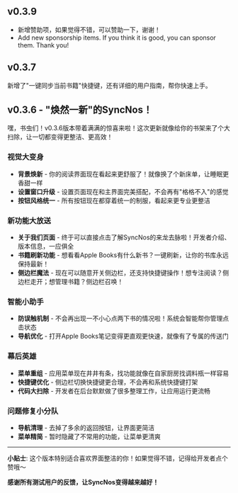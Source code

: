 ## v0.3.9
- 新增赞助项，如果觉得不错，可以赞助一下，谢谢！
- Add new sponsorship items. If you think it is good, you can sponsor them. Thank you!

## v0.3.7

新增了"一键同步当前书籍"快捷键，还有详细的用户指南，帮你快速上手。

## v0.3.6 - "焕然一新"的SyncNos！

嘿，书虫们！v0.3.6版本带着满满的惊喜来啦！这次更新就像给你的书架来了个大扫除，让一切都变得更整洁、更高效！

### 视觉大变身
- **背景焕新** - 你的阅读界面现在看起来更舒服了！就像换了个新床单，让睡眠更香甜一样
- **设置窗口升级** - 设置页面现在和主界面完美搭配，不会再有"格格不入"的感觉
- **按钮风格统一** - 所有按钮现在都穿着统一的制服，看起来更专业更整洁

### 新功能大放送
- **关于我们页面** - 终于可以直接点击了解SyncNos的来龙去脉啦！开发者介绍、版本信息，一应俱全
- **书籍刷新功能** - 想看看Apple Books有什么新书？一键刷新，让你的书库永远保持最新！
- **侧边栏魔法** - 现在可以随意开关侧边栏，还支持快捷键操作！想专注阅读？侧边栏走开；想管理书籍？侧边栏召唤！

### 智能小助手
- **防误触机制** - 不会再出现一不小心点两下书的情况啦！系统会智能帮你管理点击状态
- **导航优化** - 打开Apple Books笔记变得更直观更快速，就像有了专属的传送门

### 幕后英雄
- **菜单重组** - 应用菜单现在井井有条，找功能就像在自家厨房找调料瓶一样容易
- **快捷键优化** - 侧边栏切换快捷键更合理，不会再和系统快捷键打架
- **代码大扫除** - 开发者在后台默默做了很多整理工作，让应用运行更流畅

### 问题修复小分队
- **导航清理** - 去掉了多余的返回按钮，让界面更简洁
- **菜单精简** - 暂时隐藏了不常用的功能，让菜单更清爽

---

**小贴士**: 这个版本特别适合喜欢界面整洁的你！如果觉得不错，记得给开发者点个赞哦～

**感谢所有测试用户的反馈，让SyncNos变得越来越好！**
